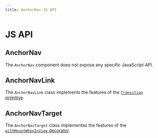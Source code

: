 ```yaml
---
title: AnchorNav JS API
---
```


# JS API

## AnchorNav

The `AnchorNav` component does not expose any specific JavaScript API.

## AnchorNavLink

The `AnchorNavLink` class implements the features of the [`Transition` primitive](/components/Transition/).

## AnchorNavTarget

The `AnchorNavTarget` class implementes the features of the [`withMountWhenInView` decorator](https://js-toolkit.studiometa.dev/api/decorators/withMountWhenInView.html).
